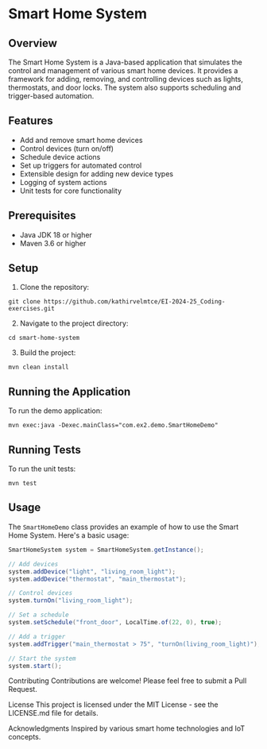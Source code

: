 # Smart Home System

## Overview

The Smart Home System is a Java-based application that simulates the control and management of various smart home devices. It provides a framework for adding, removing, and controlling devices such as lights, thermostats, and door locks. The system also supports scheduling and trigger-based automation.

## Features

- Add and remove smart home devices
- Control devices (turn on/off)
- Schedule device actions
- Set up triggers for automated control
- Extensible design for adding new device types
- Logging of system actions
- Unit tests for core functionality

## Prerequisites

- Java JDK 18 or higher
- Maven 3.6 or higher

## Setup

1. Clone the repository:
```
git clone https://github.com/kathirvelmtce/EI-2024-25_Coding-exercises.git
```

2. Navigate to the project directory:
```
cd smart-home-system
```

3. Build the project:
```
mvn clean install
```

## Running the Application

To run the demo application:
```
mvn exec:java -Dexec.mainClass="com.ex2.demo.SmartHomeDemo"
```

## Running Tests

To run the unit tests:
```
mvn test
```

## Usage

The `SmartHomeDemo` class provides an example of how to use the Smart Home System. Here's a basic usage:

```java
SmartHomeSystem system = SmartHomeSystem.getInstance();

// Add devices
system.addDevice("light", "living_room_light");
system.addDevice("thermostat", "main_thermostat");

// Control devices
system.turnOn("living_room_light");

// Set a schedule
system.setSchedule("front_door", LocalTime.of(22, 0), true);

// Add a trigger
system.addTrigger("main_thermostat > 75", "turnOn(living_room_light)");

// Start the system
system.start();


```
Contributing
Contributions are welcome! Please feel free to submit a Pull Request.

License
This project is licensed under the MIT License - see the LICENSE.md file for details.

Acknowledgments
Inspired by various smart home technologies and IoT concepts.
